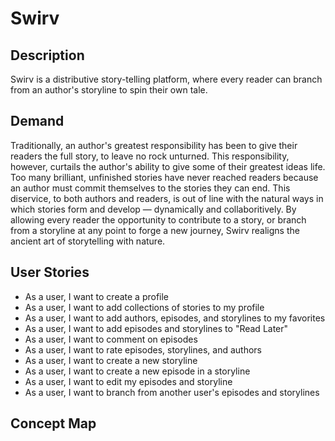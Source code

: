 # Swirv

## Description
Swirv is a distributive story-telling platform, where every reader can branch from an author's storyline to spin their own tale.

## Demand
Traditionally, an author's greatest responsibility has been to give their readers the full story, to leave no rock unturned. This responsibility, however, curtails the author's ability to give some of their greatest ideas life. Too many brilliant, unfinished stories have never reached readers because an author must commit themselves to the stories they can end. This diservice, to both authors and readers, is out of line with the natural ways in which stories form and develop — dynamically and collaboritively. By allowing every reader the opportunity to contribute to a story, or branch from a storyline at any point to forge a new journey, Swirv realigns the ancient art of storytelling with nature. 

## User Stories
- As a user, I want to create a profile
- As a user, I want to add collections of stories to my profile
- As a user, I want to add authors, episodes, and storylines to my favorites
- As a user, I want to add episodes and storylines to "Read Later"
- As a user, I want to comment on episodes
- As a user, I want to rate episodes, storylines, and authors
- As a user, I want to create a new storyline
- As a user, I want to create a new episode in a storyline
- As a user, I want to edit my episodes and storyline
- As a user, I want to branch from another user's episodes and storylines

## Concept Map
